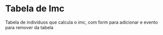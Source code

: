 # Tabela de Imc
Tabela de indivíduos que calcula o imc, com form para adicionar e evento para remover da tabela